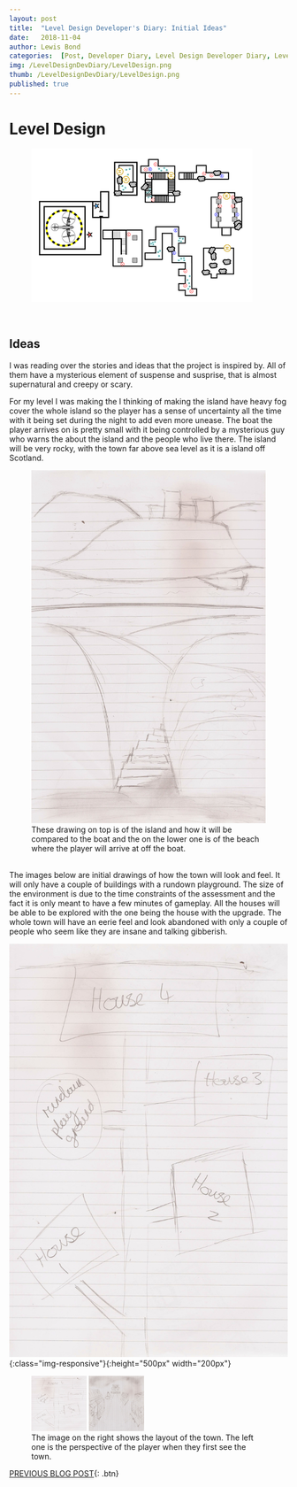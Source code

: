 ```yaml
---
layout: post
title:  "Level Design Developer's Diary: Initial Ideas"
date:   2018-11-04
author: Lewis Bond
categories:  [Post, Developer Diary, Level Design Developer Diary, Level Design Assessment]
img: /LevelDesignDevDiary/LevelDesign.png
thumb: /LevelDesignDevDiary/LevelDesign.png
published: true
---
```


<!--more-->

# Level Design

<figure>
    <a href="/assets/img/blog/LevelDesignDevDiary/LevelDesign.png"><img src="/assets/img/blog/LevelDesignDevDiary/LevelDesign.png"></a>
    <figcaption></figcaption>
</figure>
<br/>

## Ideas

I was reading over the stories and ideas that the project is inspired by. All of them have a mysterious element of suspense and susprise, that is almost supernatural and creepy or scary. 

For my level I was making the I thinking of making the island have heavy fog cover the whole island so the player has a sense of uncertainty all the time with it being set during the night to add even more unease. The boat the player arrives on is pretty small with it being controlled by a mysterious guy who warns the about the island and the people who live there. The island will be very rocky, with the town far above sea level as it is a island off Scotland.

<figure>
    <a href="/assets/img/blog/LevelDesignDevDiary/LDAssIslandandBeachDesigns.jpg"><img src="/assets/img/blog/LevelDesignDevDiary/LDAssIslandandBeachDesigns.jpg"></a>
    <figcaption>These drawing on top is of the island and how it will be compared to the boat and the on the lower one is of the beach where the player will arrive at off the boat.</figcaption>
</figure>

<br/>
The images below are initial drawings of how the town will look and feel. It will only have a couple of buildings with a rundown playground. The size of the environment is due to the time constraints of the assessment and the fact it is only meant to have a few minutes of gameplay. All the houses will be able to be explored with the one being the house with the upgrade. The whole town will have an eerie feel and look abandoned with only a couple of people who seem like they are insane and talking gibberish.

![Hello](/assets/img/blog/LevelDesignDevDiary/LDAssLayout.jpg){:class="img-responsive"}{:height="500px" width="200px"}

<figure class="half">
	<a href="/assets/img/blog/LevelDesignDevDiary/LDAssLayout.jpg"><img src="/assets/img/blog/LevelDesignDevDiary/LDAssLayout.jpg" height="100" width="100"></a>
	<a href="/assets/img/blog/LevelDesignDevDiary/LDAssInitialTownDesign.jpg"><img src="/assets/img/blog/LevelDesignDevDiary/LDAssInitialTownDesign.jpg" height="100px" width="100px"></a>
	<figcaption>The image on the right shows the layout of the town. The left one is the perspective of the player when they first see the town.</figcaption>
</figure>

[PREVIOUS BLOG POST](https://lbondi7.github.io/post/developer%20diary/level%20design%20developer%20diary/level%20design%20assessment/LevDes-dev-diary-1/){: .btn}
